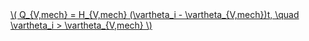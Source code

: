 <a href="/eco2_guide_center/1.%20ECO2%20Logic%20Guide/Hee1_Equation_List.html" class="equation-link" target="_blank" rel="noopener noreferrer">
  \( Q_{V,mech} = H_{V,mech} (\vartheta_i - \vartheta_{V,mech})t, \quad \vartheta_i > \vartheta_{V,mech} \) 
</a>

